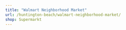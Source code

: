 ```yaml
---
title: "Walmart Neighborhood Market"
url: /huntington-beach/walmart-neighborhood-market/
shop: Supermarkt
---
```

